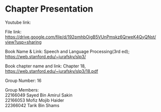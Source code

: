 
# Chapter Presentation

Youtube link: 

File link: https://drive.google.com/file/d/192pmhbOigB5VUnPmskz6QrweK4QyQNst/view?usp=sharing

Book Name & Link:  Speech and Language Processing(3rd ed); https://web.stanford.edu/~jurafsky/slp3/

Book chapter name and link: Chapter 18, https://web.stanford.edu/~jurafsky/slp3/18.pdf


Group Number: 16

Group Members:\
22166049 Sayed Bin Amirul Sakin\
22166053 Mofiz Mojib Haider\
22366042 Tarik Bin Shams